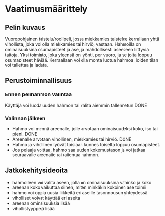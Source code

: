 # Vaatimusmäärittely
## Pelin kuvaus
Vuoropohjainen taistelu/roolipeli, jossa miekkamies taistelee kerrallaan yhtä vihollista, joka voi olla miekkamies tai hirviö, vastaan. Hahmoilla on ominaisuuksina osumapisteet ja ase, ja mahdollisesti aseeseen liittyviä taitoja.  Yksi toiminto, joka yleensä on lyönti, per vuoro, ja se jolta loppuu osumapisteet häviää. Kerraallaan voi olla monta luotua hahmoa, joiden tilan voi tallettaa ja ladata.
## Perustoiminnallisuus
### Ennen pelihahmon valintaa
Käyttäjä voi luoda uuden hahmon tai valita aiemmin tallennetun DONE
### Valinnan jälkeen
- Hahmo voi mennä areenalle, jolle arvotaan ominaisuudeksi koko, iso tai pieni. DONE
- Areenalle arvotaan vihollinen, miekkamies tai hirviö. DONE
- Hahmo ja vihollinen lyövät toisiaan kunnes toiselta loppuu osumapisteet. 
- Jos pelaaja voittaa, hahmo saa uuden kokemustason ja voi jatkaa seuraavalle areenalle tai tallentaa hahmon.
## Jatkokehitysideoita
- hahmolleen voi valita aseen, jolla on ominaisuuksina vahinko ja koko
- areenan koko vaikuttaa siihen, miten minkäkin kokoinen ase toimii
- hahmo voi oppia uusia liikkeitä eri aseille tasonnousun yhteydessä
- viholliset voivat käyttää eri aseita
- areenan ominaisuuksia lisää
- vihollistyyppejä lisää
